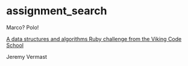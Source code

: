 # assignment_search
Marco?  Polo!

[A data structures and algorithms Ruby challenge from the Viking Code School](http://www.vikingcodeschool.com)

Jeremy Vermast